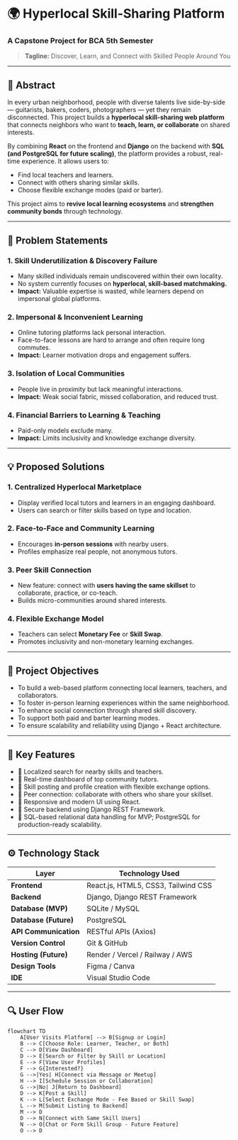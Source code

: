 # 🌍 Hyperlocal Skill-Sharing Platform

### A Capstone Project for BCA 5th Semester

> **Tagline:** Discover, Learn, and Connect with Skilled People Around You

---

## 📘 Abstract

In every urban neighborhood, people with diverse talents live side-by-side — guitarists, bakers, coders, photographers — yet they remain disconnected. This project builds a **hyperlocal skill-sharing web platform** that connects neighbors who want to **teach, learn, or collaborate** on shared interests.  

By combining **React** on the frontend and **Django** on the backend with **SQL (and PostgreSQL for future scaling)**, the platform provides a robust, real-time experience. It allows users to:
- Find local teachers and learners.
- Connect with others sharing similar skills.
- Choose flexible exchange modes (paid or barter).  

This project aims to **revive local learning ecosystems** and **strengthen community bonds** through technology.

---

## 🚩 Problem Statements

### 1. Skill Underutilization & Discovery Failure
- Many skilled individuals remain undiscovered within their own locality.
- No system currently focuses on **hyperlocal, skill-based matchmaking.**
- **Impact:** Valuable expertise is wasted, while learners depend on impersonal global platforms.

### 2. Impersonal & Inconvenient Learning
- Online tutoring platforms lack personal interaction.
- Face-to-face lessons are hard to arrange and often require long commutes.
- **Impact:** Learner motivation drops and engagement suffers.

### 3. Isolation of Local Communities
- People live in proximity but lack meaningful interactions.
- **Impact:** Weak social fabric, missed collaboration, and reduced trust.

### 4. Financial Barriers to Learning & Teaching
- Paid-only models exclude many.
- **Impact:** Limits inclusivity and knowledge exchange diversity.

---

## 💡 Proposed Solutions

### 1. Centralized Hyperlocal Marketplace
- Display verified local tutors and learners in an engaging dashboard.
- Users can search or filter skills based on type and location.

### 2. Face-to-Face and Community Learning
- Encourages **in-person sessions** with nearby users.
- Profiles emphasize real people, not anonymous tutors.

### 3. Peer Skill Connection
- New feature: connect with **users having the same skillset** to collaborate, practice, or co-teach.
- Builds micro-communities around shared interests.

### 4. Flexible Exchange Model
- Teachers can select **Monetary Fee** or **Skill Swap**.
- Promotes inclusivity and non-monetary learning exchanges.

---

## 🎯 Project Objectives

- To build a web-based platform connecting local learners, teachers, and collaborators.  
- To foster in-person learning experiences within the same neighborhood.  
- To enhance social connection through shared skill discovery.  
- To support both paid and barter learning modes.  
- To ensure scalability and reliability using Django + React architecture.  

---

## 🧩 Key Features

- 🔹 Localized search for nearby skills and teachers.  
- 🔹 Real-time dashboard of top community tutors.  
- 🔹 Skill posting and profile creation with flexible exchange options.  
- 🔹 Peer connection: collaborate with others who share your skillset.  
- 🔹 Responsive and modern UI using React.  
- 🔹 Secure backend using Django REST Framework.  
- 🔹 SQL-based relational data handling for MVP; PostgreSQL for production-ready scalability.  

---

## ⚙️ Technology Stack

| Layer | Technology Used |
|--------|----------------|
| **Frontend** | React.js, HTML5, CSS3, Tailwind CSS |
| **Backend** | Django, Django REST Framework |
| **Database (MVP)** | SQLite / MySQL |
| **Database (Future)** | PostgreSQL |
| **API Communication** | RESTful APIs (Axios) |
| **Version Control** | Git & GitHub |
| **Hosting (Future)** | Render / Vercel / Railway / AWS |
| **Design Tools** | Figma / Canva |
| **IDE** | Visual Studio Code |

---


## 🔍 User Flow

```mermaid
flowchart TD
    A[User Visits Platform] --> B[Signup or Login]
    B --> C[Choose Role: Learner, Teacher, or Both]
    C --> D[View Dashboard]
    D --> E[Search or Filter by Skill or Location]
    E --> F[View User Profiles]
    F --> G{Interested?}
    G -->|Yes| H[Connect via Message or Meetup]
    H --> I[Schedule Session or Collaboration]
    G -->|No| J[Return to Dashboard]
    D --> K[Post a Skill]
    K --> L[Select Exchange Mode - Fee Based or Skill Swap]
    L --> M[Submit Listing to Backend]
    M --> D
    D --> N[Connect with Same Skill Users]
    N --> O[Chat or Form Skill Group - Future Feature]
    O --> D
